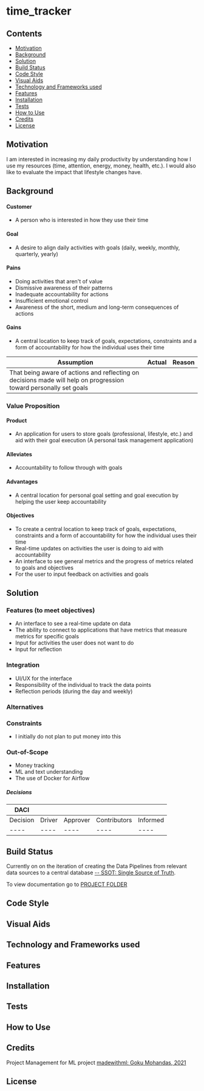 # time_tracker

## Contents
* [Motivation](#motivation)
* [Background](#Background)
* [Solution](#Solution)
* [Build Status](#build-status)
* [Code Style](#code-style)
* [Visual Aids](#visual-aids)
* [Technology and Frameworks used](#technology-and-frameworks-used)
* [Features](#features)
* [Installation](#installation)
* [Tests](#tests)
* [How to Use](#how-to-use)
* [Credits](#credits)
* [License](#license)

## Motivation
I am interested in increasing my daily productivity by understanding how I use my resources (time, attention, energy, money, health, etc.). I would also like to evaluate the impact that lifestyle changes have.

## Background

#### Customer
- A person who is interested in how they use their time
#### Goal
- A desire to align daily activities with goals (daily, weekly, monthly, quarterly, yearly)
#### Pains
- Doing activities that aren't of value
- Dismissive awareness of their patterns
- Inadequate accountability for actions
- Insufficient emotional control
- Awareness of the short, medium and long-term consequences of actions
#### Gains
- A central location to keep track of goals, expectations, constraints and a form of accountability for how the individual uses their time

| Assumption | Actual | Reason |
| ---- | ---- | ---- |
| That being aware of actions and reflecting on decisions made will help on progression toward personally set goals | | |
### Value Proposition
#### Product
- An application for users to store goals (professional, lifestyle, etc.) and aid with their goal execution (A personal task management application)
#### Alleviates
- Accountability to follow through with goals
#### Advantages
- A central location for personal goal setting and goal execution by helping the user keep accountability
#### Objectives
- To create a central location to keep track of goals, expectations, constraints and a form of accountability for how the individual uses their time
- Real-time updates on activities the user is doing to aid with accountability
- An interface to see general metrics and the progress of metrics related to goals and objectives
- For the user to input feedback on activities and goals
## Solution
### Features (to meet objectives)
- An interface to see a real-time update on data
- The ability to connect to applications that have metrics that measure metrics for specific goals
- Input for activities the user does not want to do
- Input for reflection
### Integration
- UI/UX for the interface
- Responsibility of the individual to track the data points
- Reflection periods (during the day and weekly)
### Alternatives
### Constraints
- I initially do not plan to put money into this
### Out-of-Scope
- Money tracking
- ML and text understanding
- The use of Docker for Airflow
##### Decisions
| DACI|||||
| ---- | ---- | ---- | ---- | ---- |
| Decision | Driver | Approver | Contributors | Informed |
| ---- | ---- | ---- | ---- | ---- |


## Build Status
Currently on on the iteration of creating the Data Pipelines from relevant data sources to a central database [ -- SSOT: Single Source of Truth](https://en.wikipedia.org/wiki/Single_source_of_truth).

To view documentation go to [PROJECT FOLDER](https://github.com/BubbaTam/time_tracker/tree/main/project)
## Code Style

## Visual Aids

## Technology and Frameworks used

## Features

## Installation

## Tests

## How to Use

## Credits
Project Management for ML project [madewithml: Goku Mohandas, 2021](https://madewithml.com/)


## License